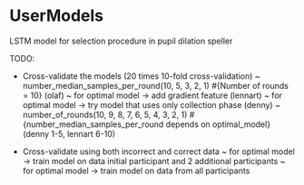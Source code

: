 # UserModels
LSTM model for selection procedure in pupil dilation speller

TODO:

- Cross-validate the models (20 times 10-fold cross-validation)
  ~ number_median_samples_per_round(10, 5, 3, 2, 1) #{Number of rounds = 10} (olaf)
  ~ for optimal model -> add gradient feature (lennart)
  ~ for optimal model -> try model that uses only collection phase (denny)
  ~ number_of_rounds(10, 9, 8, 7, 6, 5, 4, 3, 2, 1) #{number_median_samples_per_round depends on optimal_model} (denny 1-5, lennart 6-10)
  
- Cross-validate using both incorrect and correct data
  ~ for optimal model -> train model on data initial participant and 2 additional participants
  ~ for optimal model -> train model on data from all participants
  
 
 
 
